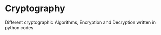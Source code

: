 # Cryptography
Different cryptographic Algorithms, Encryption and Decryption written in python codes
